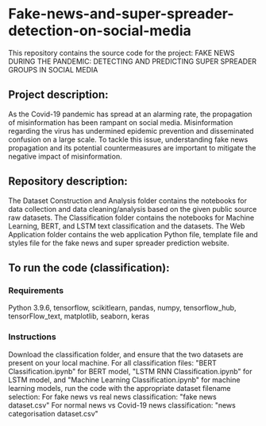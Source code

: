 # Fake-news-and-super-spreader-detection-on-social-media

This repository contains the source code for the project: FAKE NEWS DURING THE PANDEMIC: DETECTING AND PREDICTING SUPER SPREADER GROUPS IN SOCIAL MEDIA
## Project description:
As the Covid-19 pandemic has spread at an alarming rate, the propagation of misinformation has been rampant on social media. Misinformation regarding the virus has undermined epidemic prevention and disseminated confusion on a large scale. To tackle this issue, understanding fake news propagation and its potential countermeasures are important to mitigate the negative impact of misinformation.

## Repository description:
The Dataset Construction and Analysis folder contains the notebooks for data collection and data cleaning/analysis based on the given public source raw datasets.
The Classification folder contains the notebooks for Machine Learning, BERT, and LSTM text classification and the datasets.
The Web Application folder contains the web application Python file, template file and styles file for the fake news and super spreader prediction website.

## To run the code (classification):
### Requirements
Python 3.9.6, tensorflow, scikitlearn, pandas, numpy, tensorflow_hub, tensorFlow_text, matplotlib, seaborn, keras
### Instructions
Download the classification folder, and ensure that the two datasets are present on your local machine. 
For all classification files: "BERT Classification.ipynb" for BERT model, "LSTM RNN Classification.ipynb" for LSTM model, and "Machine Learning Classification.ipynb" for machine learning models,
run the code with the appropriate dataset filename selection:
For fake news vs real news classification: "fake news dataset.csv"
For normal news vs Covid-19 news classification: "news categorisation dataset.csv"
